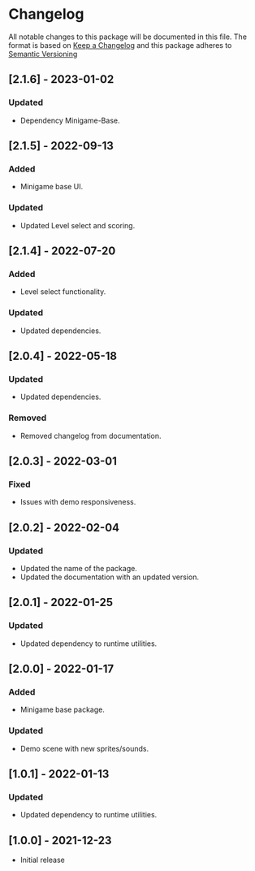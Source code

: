 # Changelog

All notable changes to this package will be documented in this file.
The format is based on [Keep a Changelog](https://keepachangelog.com/en/1.0.0/) and this package adheres to [Semantic Versioning](https://semver.org/)

## [2.1.6] - 2023-01-02
### Updated
- Dependency Minigame-Base.

## [2.1.5] - 2022-09-13
### Added
- Minigame base UI.
### Updated
- Updated Level select and scoring.

## [2.1.4] - 2022-07-20
### Added
- Level select functionality.
### Updated
- Updated dependencies.

## [2.0.4] - 2022-05-18
### Updated
- Updated dependencies.
### Removed
- Removed changelog from documentation.

## [2.0.3] - 2022-03-01
### Fixed
- Issues with demo responsiveness.

## [2.0.2] - 2022-02-04
### Updated
 - Updated the name of the package.
 - Updated the documentation with an updated version.

## [2.0.1] - 2022-01-25
### Updated
- Updated dependency to runtime utilities.

## [2.0.0] - 2022-01-17
### Added
- Minigame base package.

### Updated
- Demo scene with new sprites/sounds.

## [1.0.1] - 2022-01-13
### Updated
- Updated dependency to runtime utilities.

## [1.0.0] - 2021-12-23
- Initial release